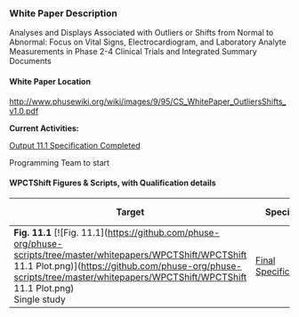 
### White Paper Description
Analyses and Displays Associated with Outliers or Shifts from Normal to Abnormal: Focus on Vital Signs, Electrocardiogram, and Laboratory Analyte Measurements in Phase 2-4 Clinical Trials and Integrated Summary Documents

#### White Paper Location
http://www.phusewiki.org/wiki/images/9/95/CS_WhitePaper_OutliersShifts_v1.0.pdf

**Current Activities:**

[Output 11.1 Specification Completed](https://github.com/phuse-org/phuse-scripts/blob/master/whitepapers/WPCTShift/Specifications/WPOS_Fig_11.1_RequirementsSpecification%2020170821.docx)

Programming Team to start


#### WPCTShift Figures & Scripts, with Qualification details

| Target | Specify | Implement | Example Outputs | Review | Release |
|---|---|---|---|---|---|
| **Fig. 11.1** [![Fig. 11.1](https://github.com/phuse-org/phuse-scripts/tree/master/whitepapers/WPCTShift/WPCTShift 11.1 Plot.png)](https://github.com/phuse-org/phuse-scripts/tree/master/whitepapers/WPCTShift/WPCTShift 11.1 Plot.png)<br/>Single study|[Final Specificaton](https://github.com/phuse-org/phuse-scripts/blob/master/whitepapers/WPCTShift/Specifications/WPOS_Fig_11.1_RequirementsSpecification%2020170821.docx)|[R script](http://github.com/phuse-org/phuse-scripts/blob/master/whitepapers/WPCT/xxx.R)<br/> [SAS script](http://github.com/phuse-org/phuse-scripts/blob/master/whitepapers/WPCT/xxx.sas)|[from SAS](http://github.com/phuse-org/phuse-scripts/blob/master/whitepapers/WPCT/outputs_sas/xxx.pdf)<br/>[from R](http://github.com/phuse-org/phuse-scripts/blob/master/whitepapers/WPCT/outputs_r/xxx.PNG)|Specification updated, and Script Reviewed| *Qualification Complete - Specification Ready for Use*|
